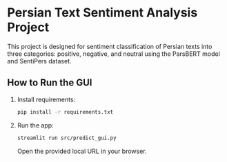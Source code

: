 # Persian Text Sentiment Analysis Project

This project is designed for sentiment classification of Persian texts into three categories: positive, negative, and neutral using the ParsBERT model and SentiPers dataset.

## How to Run the GUI
1. Install requirements:
   ```bash
   pip install -r requirements.txt
   ```
2. Run the app:
   ```bash 
   streamlit run src/predict_gui.py
   ```
   Open the provided local URL in your browser.
